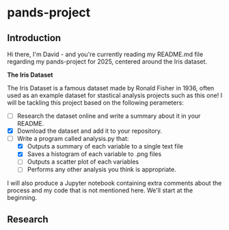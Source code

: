 # pands-project

## **Introduction**

Hi there, I'm David - and you're currently reading my README.md file regarding my pands-project for 2025, centered around the Iris dataset.

**The Iris Dataset**

The Iris Dataset is a famous dataset made by Ronald Fisher in 1936, often used as an example dataset for stastical analysis projects such as this one! I will be tackling this project based on the following perameters:

- [ ] Research the dataset online and write a summary about it in your README.
- [x] Download the dataset and add it to your repository.
- [ ] Write a program called analysis.py that:
  - [x] Outputs a summary of each variable to a single text file
  - [x] Saves a histogram of each variable to .png files
  - [ ] Outputs a scatter plot of each variables
  - [ ] Performs any other analysis you think is appropriate.

I will also produce a Jupyter notebook containing extra comments about the process and my code that is not mentioned here. We'll start at the beginning.

## **Research**
